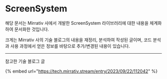 # ScreenSystem

해당 문서는 Mirrativ 사에서 개발한 ScreenSystem 라이브러리에 대한 내용을 체계화하여 문서화한 것입니다.

크게는 Mirrativ 사의 기술 블로그의 내용을 재정리, 분석하여 작성된 글이며, 코드 분석과 사용 과정에서 얻은 정보를 바탕으로 추가/변경된 내용이 있습니다.

***

참고한 기술 블로그 글

{% embed url="https://tech.mirrativ.stream/entry/2023/09/22/112042" %}
